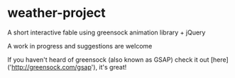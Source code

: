 # weather-project
A short interactive fable using greensock animation library + jQuery

A work in progress and suggestions are welcome

If you haven't heard of greensock (also known as GSAP) check it out [here] ('http://greensock.com/gsap'), it's great!
